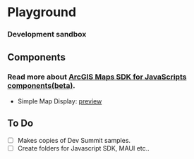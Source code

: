 # Playground
### Development sandbox

## Components
### Read more about [ArcGIS Maps SDK for JavaScripts components(beta)](https://developers.arcgis.com/javascript/latest/components/).
+ Simple Map Display: [preview](https://pages.github.com/](https://trpa-agency.github.io/Playground/Components/simple.html)https://trpa-agency.github.io/Playground/Components/simple.html) 

## To Do
- [ ] Makes copies of Dev Summit samples. 
- [ ] Create folders for Javascript SDK, MAUI etc..
